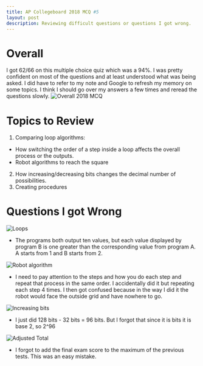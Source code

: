 ```yaml
---
title: AP Collegeboard 2018 MCQ #5 
layout: post 
description: Reviewing difficult questions or questions I got wrong.
---
```


# Overall
I got 62/66 on this multiple choice quiz which was a 94%. I was pretty confident on most of the questions and at least understood what was being asked. I did have to refer to my note and Google to refresh my memory on some topics. I think I should go over my answers a few times and reread the questions slowly.
![Overall 2018 MCQ]({{site.baseurl}}/images/2018practicemc.png)


# Topics to Review
1. Comparing loop algorithms:
- How switching the order of a step inside a loop affects the overall process or the outputs. 
- Robot algorithms to reach the square
2. How increasing/decreasing bits changes the decimal number of possibilities.
3. Creating procedures

# Questions I got Wrong
![Loops]({{site.baseurl}}/images/loops.png)
- The programs both output ten values, but each value displayed by program B is one greater than the corresponding value from program A. A starts from 1 and B starts from 2.

![Robot algorithm]({{site.baseurl}}/images/robots.png)
- I need to pay attention to the steps and how you do each step and repeat that process in the same order. I accidentally did it but repeating each step 4 times. I then got confused because in the way I did it the robot would face the outside grid and have nowhere to go.

![Increasing bits]({{site.baseurl}}/images/increasingbits.png)
- I just did 128 bits - 32 bits = 96 bits. But I forgot that since it is bits it is base 2, so 2^96

![Adjusted Total]({{site.baseurl}}/images/adjustedtotal.png)
- I forgot to add the final exam score to the maximum of the previous tests. This was an easy mistake.
